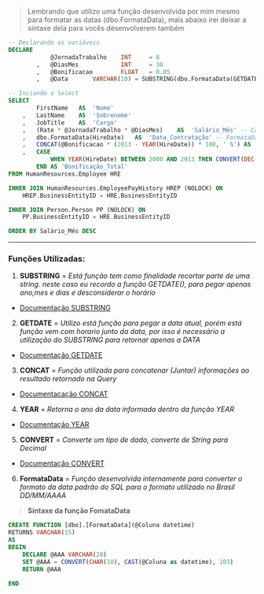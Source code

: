 >Lembrando que utilizo uma função desenvolvida por mim mesmo para formatar as datas (dbo.FormataData), mais abaixo irei deixar a sintaxe dela para vocês desenvolverem também

~~~SQL
-- Declarando as variáveis
DECLARE		
			@JornadaTrabalho	INT		= 8
		,	@DiasMes			INT		= 30
		,	@Bonificacao		FLOAT	= 0.05
		,	@Data		VARCHAR(10) = SUBSTRING(dbo.FormataData(GETDATE()),1,10)

-- Inciando o Select
SELECT 
		FirstName	AS	'Nome'
	,	LastName	AS	'Sobrenome'
	,	JobTitle	AS	'Cargo'
	,	(Rate * @JornadaTrabalho * @DiasMes)	AS	'Salário_Mês' -- Calculo para retornar o salário mês, pois a tabela retorna apenas o salário hora
	,	dbo.FormataData(HireDate)	AS	'Data_Contratação' -- FormataData é uma função criada por mim          
	,	CONCAT(@Bonificacao * (2013 - YEAR(HireDate)) * 100, ' %') AS '% Porcentagem' 
	,	CASE
			WHEN YEAR(HireDate) BETWEEN 2000 AND 2013 THEN CONVERT(DEC(10,2),@Bonificacao * Rate * (2013 - YEAR(HireDate)) * @JornadaTrabalho * @DiasMes)
		END AS 'Bonificação_Total'
FROM HumanResources.Employee HRE

INNER JOIN HumanResources.EmployeePayHistory HREP (NOLOCK) ON
	HREP.BusinessEntityID = HRE.BusinessEntityID

INNER JOIN Person.Person PP (NOLOCK) ON
	PP.BusinessEntityID = HRE.BusinessEntityID

ORDER BY Salário_Mês DESC
~~~


-----

### Funções Utilizadas:

1. **SUBSTRING** = *Está função tem como finalidade recortar parte de uma string. neste caso eu recordo a função GETDATE(), para pegar apenas ano,mes e dias e desconsiderar o horário*
* [Documentação SUBSTRING](https://docs.microsoft.com/pt-br/sql/t-sql/functions/substring-transact-sql?view=sql-server-ver15)

2. **GETDATE** = *Utilizo está função para pegar a data atual, porém está função vem com horario junto da data, por isso é necessário a utilização do SUBSTRING para retornar apenas a DATA*
* [Documentação GETDATE](https://docs.microsoft.com/pt-br/sql/t-sql/functions/getdate-transact-sql?view=sql-server-ver15)

3. **CONCAT** = *Função utilizada para concatenar (Juntar) informações ao resultado retornado na Query*
* [Documentacação CONCAT](https://docs.microsoft.com/pt-br/sql/t-sql/functions/concat-transact-sql?view=sql-server-ver15)

4. **YEAR** = *Retorna o ano da data informada dentro da função YEAR*
* [Documentação YEAR](https://docs.microsoft.com/pt-br/sql/t-sql/functions/year-transact-sql?view=sql-server-ver15)

5. **CONVERT** = *Converte um tipo de dado, converte de String para Decimal*
* [Documentação CONVERT](https://docs.microsoft.com/pt-br/sql/t-sql/functions/cast-and-convert-transact-sql?view=sql-server-ver15)

6. **FormataData** = *Função desenvolvida internamente para converter o formato da data padrão do SQL para o formato utilizado no Brasil DD/MM/AAAA*
> **Sintaxe da função FomataData**

~~~~sql
CREATE FUNCTION [dbo].[FormataData](@Coluna datetime)
RETURNS VARCHAR(15)
AS
BEGIN
	DECLARE @AAA VARCHAR(20)
	SET @AAA = CONVERT(CHAR(10), CAST(@Coluna as datetime), 103) 
	RETURN @AAA
	
END
~~~~